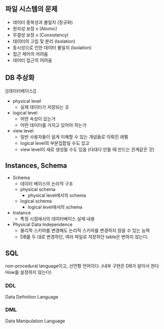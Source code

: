 ## 파일 시스템의 문제
- 데이터 중복성과 불일치 (정규화)
- 원자성 보장 x (Atomic)
- 무결성 보장 x (Consistency)
- 데이터의 고립 및 분리 (Isolation)
- 동시성으로 인한 데이터 불일치 (Isolation)
- 접근 제어의 어려움
- 데이터 접근의 어려움
## DB 추상화
[[데이터베이스]]
- physical level
	- 실제 데이터가 저장되는 곳
- logical level
	- 어떤 속성이 있는가
	- 어떤 데이터를 가지고 있어야 하는가
- view level
	- 일반 사용자들이 쉽게 이해할 수 있는 개념들로 이뤄진 레벨
	- logical level의 부분집합일 수도 있고
	- view level이 새로 생성될 수도 있음 (다대다 만들 때 만드는 관계같은 것)
## Instances, Schema
- Schema
	- 데이터 베이스의 논리적 구조
	- physical schema
		- physical level에서의 schema
	- logical schema
		- logical level에서의 schema
- Instance
	- 특정 시점에서의 데이터베이스 실제 내용
- Physical Data Independence
	- 물리적 스키마를 변경해도 논리적 스키마를 변경하지 않을 수 있는 능력
	- DB를 두 대로 변경하던, 여러 파일로 저장하던 table은 변하지 않는다.
## SQL
non-procedural language이고, 선언형 언어이다. (내부 구현은 DB가 알아서 한다 How를 설정하지 않는다)
### DDL
Data Definition Language
### DML
Data Manipulation Language
